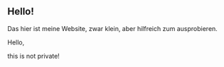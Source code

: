 ## Hello!

Das hier ist meine Website, zwar klein, aber hilfreich zum ausprobieren.

Hello,

this is not private!
